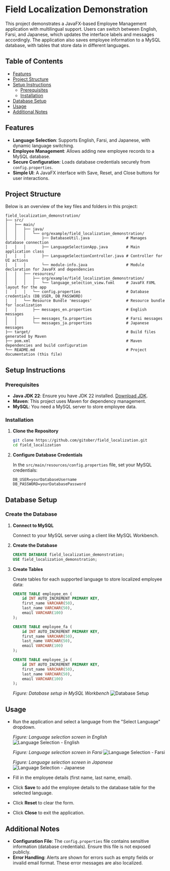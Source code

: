 # Field Localization Demonstration

This project demonstrates a JavaFX-based Employee Management application with multilingual support. Users can switch between English, Farsi, and Japanese, which updates the interface labels and messages accordingly. The application also saves employee information to a MySQL database, with tables that store data in different languages.

## Table of Contents
- [Features](#features)
- [Project Structure](#project-structure)
- [Setup Instructions](#setup-instructions)
    - [Prerequisites](#prerequisites)
    - [Installation](#installation)
- [Database Setup](#database-setup)
- [Usage](#usage)
- [Additional Notes](#additional-notes)

## Features
- **Language Selection**: Supports English, Farsi, and Japanese, with dynamic language switching.
- **Employee Management**: Allows adding new employee records to a MySQL database.
- **Secure Configuration**: Loads database credentials securely from `config.properties`.
- **Simple UI**: A JavaFX interface with Save, Reset, and Close buttons for user interactions.

## Project Structure

Below is an overview of the key files and folders in this project:

```
field_localization_demonstration/
├── src/
│   ├── main/
│   │   ├── java/
│   │   │   └── org/example/field_localization_demonstration/
│   │   │       ├── DatabaseUtil.java                # Manages database connection
│   │   │       ├── LanguageSelectionApp.java        # Main application class
│   │   │       ├── LanguageSelectionController.java # Controller for UI actions
│   │   │       └── module-info.java                 # Module declaration for JavaFX and dependencies
│   │   ├── resources/
│   │   │   ├── org/example/field_localization_demonstration/
│   │   │   │   └── language_selection_view.fxml     # JavaFX FXML layout for the app
│   │   │   └── config.properties                    # Database credentials (DB_USER, DB_PASSWORD)
│   │   └── Resource Bundle 'messages'               # Resource bundle for localization
│   │       ├── messages_en.properties               # English messages
│   │       ├── messages_fa.properties               # Farsi messages
│   │       └── messages_ja.properties               # Japanese messages
├── target/                                          # Build files generated by Maven
├── pom.xml                                          # Maven dependencies and build configuration
└── README.md                                        # Project documentation (this file)
```

## Setup Instructions

### Prerequisites
- **Java JDK 22**: Ensure you have JDK 22 installed. [Download JDK](https://jdk.java.net/22/).
- **Maven**: This project uses Maven for dependency management.
- **MySQL**: You need a MySQL server to store employee data.

### Installation

1. **Clone the Repository**

   ```bash
   git clone https://github.com/gitober/field_localization.git
   cd field_localization
   ```

2. **Configure Database Credentials**

   In the `src/main/resources/config.properties` file, set your MySQL credentials:

   ```properties
   DB_USER=yourDatabaseUsername
   DB_PASSWORD=yourDatabasePassword
   ```

## Database Setup

### Create the Database

1. **Connect to MySQL**

   Connect to your MySQL server using a client like MySQL Workbench.


2. **Create the Database**

   ```sql
   CREATE DATABASE field_localization_demonstration;
   USE field_localization_demonstration;
   ```

3. **Create Tables**

   Create tables for each supported language to store localized employee data:

   ```sql
   CREATE TABLE employee_en (
       id INT AUTO_INCREMENT PRIMARY KEY,
       first_name VARCHAR(50),
       last_name VARCHAR(50),
       email VARCHAR(100)
   );

   CREATE TABLE employee_fa (
       id INT AUTO_INCREMENT PRIMARY KEY,
       first_name VARCHAR(50),
       last_name VARCHAR(50),
       email VARCHAR(100)
   );

   CREATE TABLE employee_ja (
       id INT AUTO_INCREMENT PRIMARY KEY,
       first_name VARCHAR(50),
       last_name VARCHAR(50),
       email VARCHAR(100)
   );
   ```
   
   *Figure: Database setup in MySQL Workbench*
   ![Database Setup](src/main/resources/images/database.png)

## Usage

- Run the application and select a language from the "Select Language" dropdown.

  *Figure: Language selection screen in English*
  ![Language Selection - English](src/main/resources/images/english.png)

  *Figure: Language selection screen in Farsi*
  ![Language Selection - Farsi](src/main/resources/images/farsi.png)

  *Figure: Language selection screen in Japanese*
  ![Language Selection - Japanese](src/main/resources/images/japanese.png)

- Fill in the employee details (first name, last name, email).
- Click **Save** to add the employee details to the database table for the selected language.
- Click **Reset** to clear the form.
- Click **Close** to exit the application.

## Additional Notes

- **Configuration File**: The `config.properties` file contains sensitive information (database credentials). Ensure this file is not exposed publicly.
- **Error Handling**: Alerts are shown for errors such as empty fields or invalid email format. These error messages are also localized.

